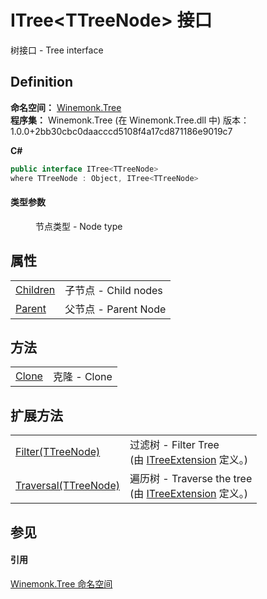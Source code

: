 # ITree&lt;TTreeNode&gt; 接口


树接口 - Tree interface



## Definition
**命名空间：** <a href="N_Winemonk_Tree">Winemonk.Tree</a>  
**程序集：** Winemonk.Tree (在 Winemonk.Tree.dll 中) 版本：1.0.0+2bb30cbc0daacccd5108f4a17cd871186e9019c7

**C#**
``` C#
public interface ITree<TTreeNode>
where TTreeNode : Object, ITree<TTreeNode>

```



#### 类型参数
<dl><dt /><dd>节点类型 - Node type</dd></dl>

## 属性
<table>
<tr>
<td><a href="P_Winemonk_Tree_ITree_1_Children">Children</a></td>
<td>子节点 - Child nodes</td></tr>
<tr>
<td><a href="P_Winemonk_Tree_ITree_1_Parent">Parent</a></td>
<td>父节点 - Parent Node</td></tr>
</table>

## 方法
<table>
<tr>
<td><a href="M_Winemonk_Tree_ITree_1_Clone">Clone</a></td>
<td>克隆 - Clone</td></tr>
</table>

## 扩展方法
<table>
<tr>
<td><a href="M_Winemonk_Tree_ITreeExtension_Filter__1">Filter(TTreeNode)</a></td>
<td>过滤树 - Filter Tree<br />(由 <a href="T_Winemonk_Tree_ITreeExtension">ITreeExtension</a> 定义。)</td></tr>
<tr>
<td><a href="M_Winemonk_Tree_ITreeExtension_Traversal__1">Traversal(TTreeNode)</a></td>
<td>遍历树 - Traverse the tree<br />(由 <a href="T_Winemonk_Tree_ITreeExtension">ITreeExtension</a> 定义。)</td></tr>
</table>

## 参见


#### 引用
<a href="N_Winemonk_Tree">Winemonk.Tree 命名空间</a>  
